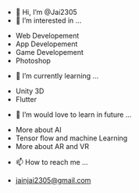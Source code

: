 - 👋 Hi, I’m @Jai2305
- 👀 I’m interested in ...
* Web Developement 
* App Developement
* Game Developement
* Photoshop
- 🌱 I’m currently learning ...
* Unity 3D
* Flutter
- 💞️ I’m would love to learn in future  ...
* More about AI
* Tensor flow and machine Learning
* More about AR and VR 
- 📫 How to reach me ...
* jainjai2305@gmail.com

<!---
Jai2305/Jai2305 is a ✨ special ✨ repository because its `README.md` (this file) appears on your GitHub profile.
You can click the Preview link to take a look at your changes.
--->
